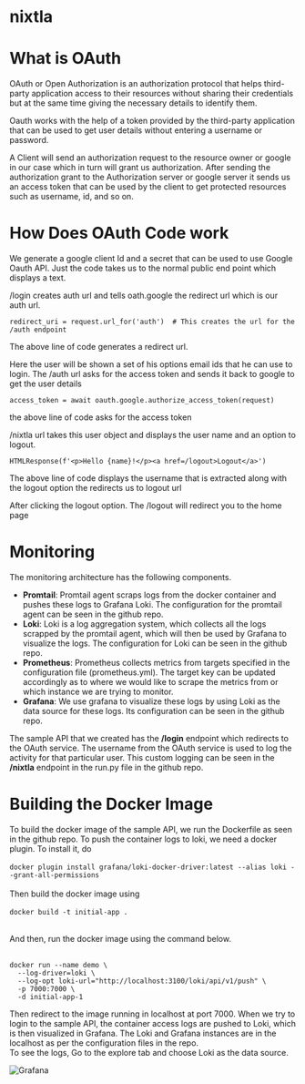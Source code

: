 # nixtla

# What is OAuth

OAuth or Open Authorization is an authorization protocol that helps third-party application access to their resources without sharing their credentials but at the same time giving the necessary details to identify them.

Oauth works with the help of a token provided by the third-party application that can be used to get user details without entering a username or password.

A Client will send an authorization request to the resource owner or google in our case which in turn will grant us authorization. After sending the authorization grant to the Authorization server or google server it sends us an access token that can be used by the client to get protected resources such as username, id, and so on.

# How Does OAuth Code work

We generate a google client Id and a secret that can be used to use Google Oauth API. Just the code takes us to the normal public end point which displays a text.

/login creates auth url and tells oath.google the redirect url which is our auth url.

```
redirect_uri = request.url_for('auth')  # This creates the url for the /auth endpoint
```

The above line of code generates a redirect url.</br>

Here the user will be shown a set of his options email ids that he can use to login. The /auth url asks for the access token and sends it back to google to get the user details

```
access_token = await oauth.google.authorize_access_token(request)
```

the above line of code asks for the access token

/nixtla url takes this user object and displays the user name and an option to logout.

```
HTMLResponse(f'<p>Hello {name}!</p><a href=/logout>Logout</a>')
```

The above line of code displays the username that is extracted along with the logout option the redirects us to logout url

After clicking the logout option. The /logout will redirect you to the home page


# Monitoring

The monitoring architecture has the following components. 

+ **Promtail**: Promtail agent scraps logs from the docker container and pushes these logs to Grafana Loki. The configuration for the promtail agent can be seen in the github repo.
+ **Loki**: Loki is a log aggregation system, which collects all the logs scrapped by the promtail agent, which will then be used by Grafana to visualize the logs. The configuration for Loki can be seen in the github repo.
+ **Prometheus**: Prometheus collects metrics from targets specified in the configuration file (prometheus.yml). The target key can be updated accordingly as to where we would like to scrape the metrics from or which instance we are trying to monitor.
+ **Grafana**: We use grafana to visualize these logs by using Loki as the data source for these logs. Its configuration can be seen in the github repo.

The sample API that we created has the **/login** endpoint which redirects to the OAuth service. The username from the OAuth service is used to log the activity for that particular user. This custom logging can be seen in the **/nixtla** endpoint in the run.py file in the github repo.

# Building the Docker Image

To build the docker image of the sample API, we run the Dockerfile as seen in the github repo. To push the container logs to loki, we need a docker plugin. To install it, do <br><br>
```docker plugin install grafana/loki-docker-driver:latest --alias loki --grant-all-permissions```<br><br>
Then build the docker image using<br><br>
```docker build -t initial-app .```<br><br>

And then, run the docker image using the command below.<br><br>

```
docker run --name demo \                             
  --log-driver=loki \
  --log-opt loki-url="http://localhost:3100/loki/api/v1/push" \
  -p 7000:7000 \
  -d initial-app-1
```

Then redirect to the image running in localhost at port 7000. When we try to login to the sample API, the container access logs are pushed to Loki, which is then visualized in Grafana. The Loki and Grafana instances are in the localhost as per the configuration files in the repo.<br>
To see the logs, Go to the explore tab and choose Loki as the data source.

![Grafana](Grafana_Dashboard.png)
